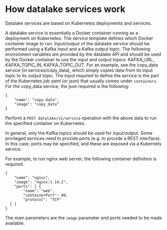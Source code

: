 # How datalake services work

Datalake services are based on Kubernetes deployments and services.

A datalake service is essentially a Docker container running as a deployment on Kubernetes.
The service template defines which Docker container image to run.
Input/output of the datalake service should be performed using a Kafka input and a Kafka output topic.
The following environment variables are provided by the datalake API and should be used by the Docker container to use the input and output topics: KAFKA_URL, KAFKA_TOPIC_IN, KAFKA_TOPIC_OUT.
For an example, see the copy_data service (in services/copy_data), which simply copies data from its input topic to its output topic.
The input required to define the service is the part of the Kubernetes job yaml (or json) that usually comes under `containers`.
For the copy_data service, the json required is the following:

```
{
    "name": "copy-data",
    "image": "copy_data"
}
```
Perform a `POST datalake/v1/service` operation with the above data to run the specified container on Kubernetes.

In general, only the Kafka topics should be used for input/output.
Some privileged services need to provide ports (e.g. to provide a REST interface).
In this case, ports may be specified, and these are exposed via a Kubernets service.

For example, to run nginx web server, the following container definition is required.

```
{
    "name": "nginx",
    "image": "nginx:1.14.2",
    "ports": [ {
        "name": "web",
        "containerPort": 80,
        "protocol": "TCP"
  } ]
}
```
The main parameters are the `image` parameter and ports needed to be made available.
